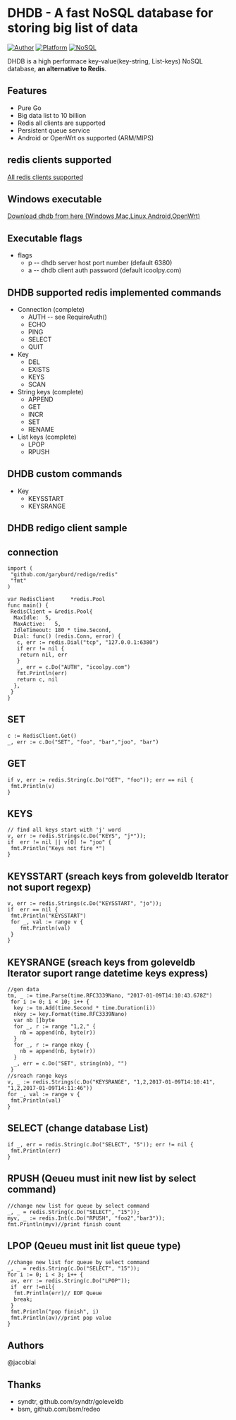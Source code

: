 # DHDB - A fast NoSQL database for storing big list of data

[![Author](https://img.shields.io/badge/author-@jacoblai-blue.svg?style=flat)](http://www.icoolpy.com/) [![Platform](https://img.shields.io/badge/platform-Linux,%20OpenWrt,%20Mac,%20Windows-green.svg?style=flat)](https://github.com/jacoblai/dhdb) [![NoSQL](https://img.shields.io/badge/db-NoSQL-pink.svg?tyle=flat)](https://github.com/jacoblai/dhdb)


DHDB is a high performace key-value(key-string, List-keys) NoSQL database, __an alternative to Redis__.

## Features

* Pure Go 
* Big data list to 10 billion
* Redis all clients are supported
* Persistent queue service
* Android or OpenWrt os supported (ARM/MIPS)

## redis clients supported 

[All redis clients supported](https://redis.io/clients)

## Windows executable

[Download dhdb from here (Windows,Mac,Linux,Android,OpenWrt)](https://github.com/jacoblai/dhdb/tree/master/dhdb-bin)

## Executable flags

 - flags
   - p -- dhdb server host port number (default 6380)
   - a -- dhdb client auth password (default icoolpy.com)

## DHDB supported redis implemented commands

 - Connection (complete)
   - AUTH -- see RequireAuth()
   - ECHO
   - PING
   - SELECT
   - QUIT
 - Key 
   - DEL
   - EXISTS
   - KEYS
   - SCAN
 - String keys (complete)
   - APPEND
   - GET
   - INCR
   - SET
   - RENAME
 - List keys (complete)
   - LPOP
   - RPUSH

## DHDB custom commands

 - Key 
   - KEYSSTART
   - KEYSRANGE
   
## DHDB redigo client sample

## connection
```
import (
 "github.com/garyburd/redigo/redis"
 "fmt"
)

var RedisClient     *redis.Pool
func main() {
 RedisClient = &redis.Pool{
  MaxIdle:  5,
  MaxActive:   5,
  IdleTimeout: 180 * time.Second,
  Dial: func() (redis.Conn, error) {
   c, err := redis.Dial("tcp", "127.0.0.1:6380")
   if err != nil {
   	return nil, err
   }
   _, err = c.Do("AUTH", "icoolpy.com")
   fmt.Println(err)
   return c, nil
  },
 }
}
```
## SET
```
c := RedisClient.Get()
_, err := c.Do("SET", "foo", "bar","joo", "bar")
```
## GET 
```
if v, err := redis.String(c.Do("GET", "foo")); err == nil {
 fmt.Println(v)
}
```
## KEYS
```
// find all keys start with 'j' word 
v, err := redis.Strings(c.Do("KEYS", "j*"));
if  err != nil || v[0] != "joo" {
 fmt.Println("Keys not fire *")
}
```
## KEYSSTART (sreach keys from goleveldb Iterator not suport regexp) 
```
v, err := redis.Strings(c.Do("KEYSSTART", "jo"));
if  err == nil {
 fmt.Println("KEYSSTART")
 for _, val := range v {
 	fmt.Println(val)
 }
}
```

## KEYSRANGE (sreach keys from goleveldb Iterator suport range datetime keys express)
```
//gen data 
tm, _ := time.Parse(time.RFC3339Nano, "2017-01-09T14:10:43.678Z")
 for i := 0; i < 10; i++ {
  key := tm.Add(time.Second * time.Duration(i))
  nkey := key.Format(time.RFC3339Nano)
  var nb []byte
  for _, r := range "1,2," {
  	nb = append(nb, byte(r))
  }
  for _, r := range nkey {
  	nb = append(nb, byte(r))
  }
  _, err = c.Do("SET", string(nb), "")
 }
//sreach range keys
v, _ := redis.Strings(c.Do("KEYSRANGE", "1,2,2017-01-09T14:10:41", "1,2,2017-01-09T14:11:46"))
for _, val := range v {
 fmt.Println(val)
}
```

## SELECT (change database List)
```
if _, err = redis.String(c.Do("SELECT", "5")); err != nil {
 fmt.Println(err)
}
```

## RPUSH (Qeueu must init new list by select command)
```
//change new list for queue by select command
_, _ = redis.String(c.Do("SELECT", "15"));
myv, _ := redis.Int(c.Do("RPUSH", "foo2","bar3"));
fmt.Println(myv)//print finish count
```

## LPOP (Qeueu must init list queue type)
```
//change new list for queue by select command
_, _ = redis.String(c.Do("SELECT", "15"));
for i := 0; i < 3; i++ {
 av, err := redis.String(c.Do("LPOP"));
 if  err !=nil{
  fmt.Println(err)// EOF Queue
  break;
 }
 fmt.Println("pop finish", i)
 fmt.Println(av)//print pop value
}
```

## Authors

@jacoblai

## Thanks

* syndtr, github.com/syndtr/goleveldb
* bsm, github.com/bsm/redeo
